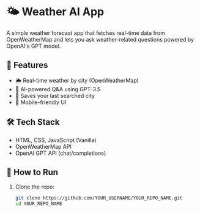 # 🌤️ Weather AI App

A simple weather forecast app that fetches real-time data from OpenWeatherMap and lets you ask weather-related questions powered by OpenAI's GPT model.

## 🔧 Features

- 🌦️ Real-time weather by city (OpenWeatherMap)
- 🤖 AI-powered Q&A using GPT-3.5
- 🔄 Saves your last searched city
- 📱 Mobile-friendly UI

## 🛠️ Tech Stack

- HTML, CSS, JavaScript (Vanilla)
- OpenWeatherMap API
- OpenAI GPT API (chat/completions)

## 🚀 How to Run

1. Clone the repo:

   ```bash
   git clone https://github.com/YOUR_USERNAME/YOUR_REPO_NAME.git
   cd YOUR_REPO_NAME
